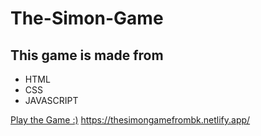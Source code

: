 # The-Simon-Game
## This game is made from 
- HTML
- CSS
- JAVASCRIPT

[Play the Game :)]('https://www.googgle.com')
https://thesimongamefrombk.netlify.app/

